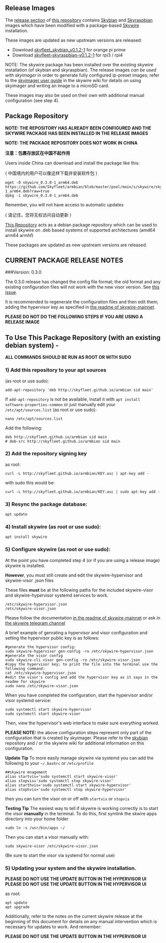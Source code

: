 ## Release Images

The [release section](https://github.com/Skyfleet/armbian/releases) of [this repository](https://github.com/skyfleet/armbian) contains [Skybian](https://github.com/skycoin/skybian) and [Skyraspbian](https://github.com/asxtree/skybian/tree/skyraspbian) images which have been modified with a package-based [Skywire](https://github.com/skycoin/skywire) installation.

These images are updated as new upstream versions are released:

* Download [skyfleet_skybian_v0.1.2-1](https://github.com/Skyfleet/armbian/releases/download/images/skyfleet_skybian_v0.1.2-1.img.tar.gz) for orange pi prime
* Download [skyfleet-skyraspbian-v0.1.2-1](https://github.com/Skyfleet/armbian/releases/download/images/skyfleet-skyraspbian-v0.1.2-1.img.tar.gz) for rpi3 / rpi4

NOTE: The skywire package has been installed over the existing skywire installation (of skybian and skyraspbian). The release images _can be used with skyimager_ in order to generate fully configured ip-preset images; refer to the [skyimager user guide](https://github.com/skycoin/skywire/wiki/Skyimager-User-Guide) in the skywire wiki for details on using skyimager and writing an image to a microSD card.

These images may also be used on their own with additional manual configuration (see step 4).

## Package Repository

**NOTE: THE REPOSITORY HAS ALREADY BEEN CONFIGURED AND THE SKYWIRE PACKAGE HAS BEEN INSTALLED IN THE RELEASE IMAGES**

**NOTE: THE PACKAGE REPOSITORY DOES NOT WORK IN CHINA**

**注意：包裹存放区在中国不起作用**

Users inside China can download and install the package like this:

( 中国境内的用户可以像这样下载并安装软件包 )

```
wget -O skywire_0.3.0-1_arm64.deb https://github.com/Skyfleet/armbian/blob/master/pool/main/s/skywire/skywire_0.3.0-1_arm64.deb?raw=true
dpkg -i skywire_0.3.0-1_arm64.deb
```

Remember, you will not have access to automatic updates

( 请记住，您将无权访问自动更新 )

[This Repository](https://skyfleet.github.io/armbian) acts as a debian package repository which can be used to install skywire on .deb based systems of supported architectures (amd64 arm64 armhf)

These packages are updated as new upstream versions are released.

## CURRENT PACKAGE RELEASE NOTES

###Version: 0.3.0

The 0.3.0 release has changed the config file format; the old format and any existing configuration files will not work with the new visor version. See [this issue](https://github.com/skycoin/skywire/issues/564).

It is recommended to regenerate the configuration files and then edit them; adding the hypervisor key as specified in [the readme of skywire-mainnet](https://github.com/skycoin/skywire).

**PLEASE DO NOT DO THE FOLLOWING STEPS IF YOU ARE USING A RELEASE IMAGE**

## To Use This Package Repository (with an existing debian system) -

**ALL COMMANDS SHOULD BE RUN AS ROOT OR WITH SUDO**

### 1) Add this repository to your apt sources

(as root or use sudo):
```
add-apt-repository 'deb http://skyfleet.github.io/armbian sid main'
```

If `add-apt-repository` is not be available, install it with `apt install software-properties-common`
or just manually edit your `/etc/apt/sources.list` (as root or use sudo):
```
nano /etc/apt/sources.list
```

Add the following:
```
deb http://skyfleet.github.io/armbian sid main
# deb-src http://skyfleet.github.io/armbian sid main
```

### 2) Add the repository signing key

as root:
```
curl -L http://skyfleet.github.io/armbian/KEY.asc | apt-key add -
```
with sudo this would be:
```
curl -L http://skyfleet.github.io/armbian/KEY.asc | sudo apt-key add -
```

### 3) Resync the package database:
```
apt update
```

### 4) Install skywire (as root or use sudo):
```
apt install skywire
```

### 5) Configure skywire (as root or use sudo):

At the point you have completed step 4 (or if you are using a release image) skywire is installed.

**However**, you must still create and edit the skywire-hypervisor and skywire-visor .json files

These files **must** be at the following paths for the included skywire-visor and skywire-hypervisor systemd services to work.
```
/etc/skywire-hypervisor.json
/etc/skywire-visor.json
```

Please follow the documentation [in the readme of skywire-mainnet](https://github.com/skycoin/skywire)
or ask in [the skywire telegram channel](https://t.me/skywire)

A brief example of genrating a hypervisor and visor configuration and setting the hypervisor public key is as follows:
```
#generate the hypervisor config:
sudo skywire-hypervisor gen-config -ro /etc/skywire-hypervisor.json
#generate the visor config
sudo skywire-cli visor gen-config -ro /etc/skywire-visor.json
#copy the hypervisor key; to print the file into the terminal use the following command:
cat /etc/skywire-hypervisor.json
#edit the visor's config and add the hypervisor key as it says in the readme for skywire
sudo nano /etc/skywire-visor.json
```

When you have completed the configuration, start the hypervisor and/or visor systemd service:
```
sudo systemctl start skywire-hypervisor
sudo systemctl start skywire-visor
```

Then, view the hypervisor's web interface to make sure everything worked.

**PLEASE NOTE:** the above configuration steps represent only part of the configuration that is created by skyimager. Please refer to the [skybian](https://github.com/skycoin/skybian) repository and / or the skywire wiki for additional information on this configuration.

**Update Tip**
To more easily manage skywire via systemd you can add the following to your `~/.bashrc` or `/etc/profile`
```
##skywire mnagement
alias startvis='sudo systemctl start skywire-visor'
alias stopvis='sudo systemctl stop skywire-visor'
alias starthvis='sudo systemctl start skywire-hypervisor'
alias stophvis='sudo systemctl stop skywire-hypervisor'
```
then you can turn the visor on or off with `startvis` or `stopvis`

**Testing Tip**
The easiest way to tell if skywire is working correctly is to start the visor __manually__ in the terminal. To do this, first symlink the skwire apps directory into your home folder
```
sudo ln -s /usr/bin/apps ~/
```
Then you can start a visor manually with:
```
sudo skywire-visor /etc/skywire-visor.json
```
(Be sure to start the visor via systemd for normal use)

### 5) Updating your system and the skywire installation.
**PLEASE DO NOT USE THE UPDATE BUTTON IN THE HYPERVISOR UI**
**PLEASE DO NOT USE THE UPDATE BUTTON IN THE HYPERVISOR UI**

as root:
```
apt update
apt upgrade
```

Additionally, refer to the notes on the current skywire release at the beginning of this document for details on any manual intervention which is necessary for updates to work. And remember:

**PLEASE DO NOT USE THE UPDATE BUTTON IN THE HYPERVISOR UI**
